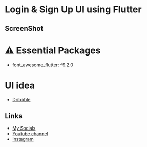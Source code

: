 # Login & Sign Up UI using Flutter
## ScreenShot

# ⚠️ Essential Packages 
* font_awesome_flutter: ^9.2.0
# UI idea
* [Dribbble](https://dribbble.com/shots/9354241-Login-and-Sign-Up-Screen)
## Links
* [My Socials](https://znap.link/CodeWithFlexz)
* [Youtube channel](https://www.youtube.com/channel/UCLVrYXt3SL9rT-IcDmgU9Wg)
* [Instagram](https://instagram.com/codewithflexz)
